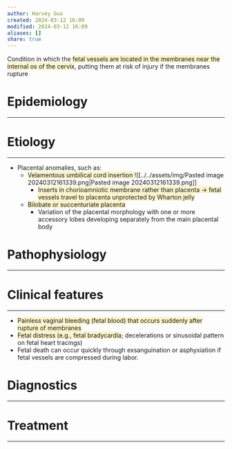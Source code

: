 ```yaml
---
author: Harvey Guo
created: 2024-03-12 16:09
modified: 2024-03-12 16:09
aliases: []
share: true
---
```


Condition in which the <span style="background:rgba(240, 200, 0, 0.2)">fetal vessels are located in the membranes near the internal os of the cervix</span>, putting them at risk of injury if the membranes rupture
# Epidemiology
---

# Etiology
---
- Placental anomalies, such as:
	- <span style="background:rgba(240, 200, 0, 0.2)">Velamentous umbilical cord insertion </span>![[../../assets/img/Pasted image 20240312161339.png|Pasted image 20240312161339.png]]
		- <span style="background:rgba(240, 200, 0, 0.2)">Inserts in chorioamniotic membrane rather than placenta → fetal vessels travel to placenta unprotected by Wharton jelly</span>
	- <span style="background:rgba(240, 200, 0, 0.2)">Bilobate or succenturiate placenta</span>
		- Variation of the placental morphology with one or more accessory lobes developing separately from the main placental body

# Pathophysiology
---


# Clinical features
---
- <span style="background:rgba(240, 200, 0, 0.2)">Painless vaginal bleeding (fetal blood) that occurs suddenly after rupture of membranes</span>
- <span style="background:rgba(240, 200, 0, 0.2)">Fetal distress (e.g., fetal bradycardia</span>; decelerations or sinusoidal pattern on fetal heart tracings)
- Fetal death can occur quickly through exsanguination or asphyxiation if fetal vessels are compressed during labor.

# Diagnostics
---


# Treatment
---

